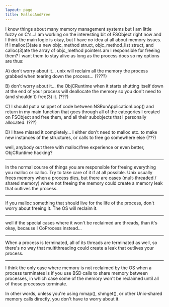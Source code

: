 ```yaml
---
layout: page
title: MallocAndFree
---
```


I know things about many memory management systems but I am little fuzzy on C's...I am working on the interesting bit of FSObject right now and I think the main logic is okay, but I have no idea at all about memory issues.  If I malloc(3)ate a new objc_method struct, objc_method_list struct, and calloc(3)ate the array of objc_method pointers am I responsible for freeing them? I want them to stay alive as long as the process does so my options are thus:

A) don't worry about it... unix will reclaim all the memory the process grabbed when tearing down the process... (????)

B) don't worry about it... the ObjCRuntime when it starts shutting itself down at the end of your process will deallocate the memory so you don't need to (and shouldn't) free(3) it. (???)

C) I should put a snippet of code between NSRunApplicationLoop() and return in my main function that goes through all of the categories I created on FSObject and free them, and all their subobjects that I personally allocated. (???)

D) I have missed it completely... I either don't need to malloc etc. to make new instances of the structures, or calls to free go somewhere else (???)

well, anybody out there with malloc/free experience or even better, ObjCRuntime hacking?

----

In the normal course of things you are responsible for freeing everything you malloc or calloc. Try to take care of it if at all possible. Unix usually frees memory when a process dies, but there are cases (mult-threaded / shared memory) where  not freeing the memory could create a memory leak that outlives the process. 

----

If you malloc something that should live for the life of the process, don't worry about freeing it. The OS will reclaim it.

----

well if the special cases where it won't be reclaimed are threads, than it's okay, because I CoProcess instead...

----

When a process is terminated, all of its threads are terminated as well, so there's no way that multithreading could create a leak that outlives your process.

---- 

I think the only case where memory is not reclaimed by the OS when a process terminates is if you use BSD calls to share memory between processes, in which case some of the memory won't be reclaimed until all of those processes terminate. 

In other words, unless you're using mmap(), shmget(), or other Unix-shared memory calls directly, you don't have to worry about it.

